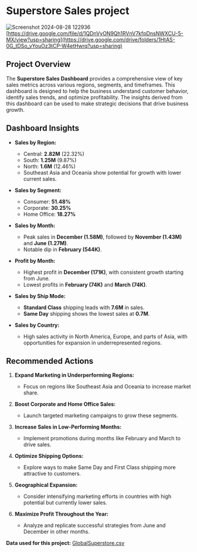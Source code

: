 # Superstore Sales project
![Screenshot 2024-08-28 122936](https://github.com/user-attachments/assets/f9c67d53-7462-4794-96c4-ef46ffde4424)
[https://drive.google.com/file/d/1QDnVyON9Qh1RVnV7kfpDnsNWXCU-5-MX/view?usp=sharing](https://drive.google.com/drive/folders/1HtAS-0G_tDSo_vYouOz3tCP-W4etHwrq?usp=sharing)

## Project Overview
The **Superstore Sales Dashboard** provides a comprehensive view of key sales metrics across various regions, segments, and timeframes. This dashboard is designed to help the business understand customer behavior, identify sales trends, and optimize profitability. The insights derived from this dashboard can be used to make strategic decisions that drive business growth.

## Dashboard Insights
- **Sales by Region:**
  - Central: **2.82M** (22.32%)
  - South: **1.25M** (9.87%)
  - North: **1.6M** (12.46%)
  - Southeast Asia and Oceania show potential for growth with lower current sales.

- **Sales by Segment:**
  - Consumer: **51.48%**
  - Corporate: **30.25%**
  - Home Office: **18.27%**

- **Sales by Month:**
  - Peak sales in **December (1.58M)**, followed by **November (1.43M)** and **June (1.27M)**.
  - Notable dip in **February (544K)**.

- **Profit by Month:**
  - Highest profit in **December (171K)**, with consistent growth starting from June.
  - Lowest profits in **February (74K)** and **March (74K)**.

- **Sales by Ship Mode:**
  - **Standard Class** shipping leads with **7.6M** in sales.
  - **Same Day** shipping shows the lowest sales at **0.7M**.

- **Sales by Country:**
  - High sales activity in North America, Europe, and parts of Asia, with opportunities for expansion in underrepresented regions.

## Recommended Actions
1. **Expand Marketing in Underperforming Regions:**
   - Focus on regions like Southeast Asia and Oceania to increase market share.

2. **Boost Corporate and Home Office Sales:**
   - Launch targeted marketing campaigns to grow these segments.

3. **Increase Sales in Low-Performing Months:**
   - Implement promotions during months like February and March to drive sales.

4. **Optimize Shipping Options:**
   - Explore ways to make Same Day and First Class shipping more attractive to customers.

5. **Geographical Expansion:**
   - Consider intensifying marketing efforts in countries with high potential but currently lower sales.

6. **Maximize Profit Throughout the Year:**
   - Analyze and replicate successful strategies from June and December in other months.

  **Data used for this project:**
  [GlobalSuperstore.csv](https://github.com/user-attachments/files/16781432/GlobalSuperstore.csv)


